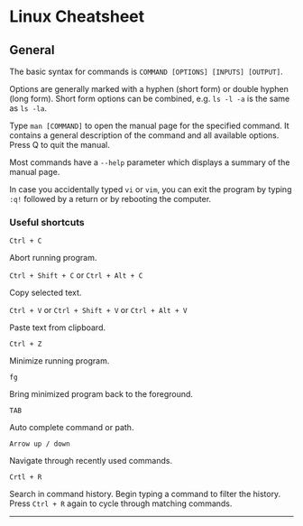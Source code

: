 # Linux Cheatsheet

## General

The basic syntax for commands is ```COMMAND [OPTIONS] [INPUTS] [OUTPUT]```.

Options are generally marked with a hyphen (short form) or double hyphen (long form).
Short form options can be combined, e.g. ```ls -l -a``` is the same as ```ls -la```.

Type ```man [COMMAND]``` to open the manual page for the specified command.
It contains a general description of the command and all available options.
Press Q to quit the manual.

Most commands have a ```--help``` parameter which displays a summary of the manual page.

In case you accidentally typed ```vi``` or ```vim```, you can exit the program by typing ```:q!``` followed by a return or by rebooting the computer.

### Useful shortcuts

```Ctrl + C```

Abort running program.

```Ctrl + Shift + C``` or ```Ctrl + Alt + C```

Copy selected text.

```Ctrl + V``` or ```Ctrl + Shift + V``` or ```Ctrl + Alt + V```

Paste text from clipboard.

```Ctrl + Z```

Minimize running program.

```fg```

Bring minimized program back to the foreground.

```TAB```

Auto complete command or path.

```Arrow up / down```

Navigate through recently used commands.

```Crtl + R```

Search in command history.
Begin typing a command to filter the history.
Press ```Ctrl + R``` again to cycle through matching commands.

---

